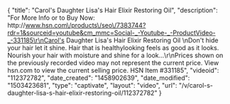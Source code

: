{
    "title": "Carol's Daughter Lisa's Hair Elixir Restoring Oil",
    "description": "For More Info or to Buy Now: http:\/\/www.hsn.com\/products\/seo\/7383744?rdr=1&sourceid=youtube&cm_mmc=Social-_-Youtube-_-ProductVideo-_-331185\r\nCarol's Daughter Lisa's Hair Elixir Restoring Oil  \nDon't hide your hair  let it shine. Hair that is healthylooking feels as good as it looks. Nourish your hair with moisture and shine for a look...\r\nPrices shown on the previously recorded video may not represent the current price.  View hsn.com to view the current selling price. HSN Item #331185",
    "videoid": "112372782",
    "date_created": "1458902639",
    "date_modified": "1503423681",
    "type": "captivate",
    "layout": "video",
    "url": "\/v\/carol-s-daughter-lisa-s-hair-elixir-restoring-oil\/112372782"
}